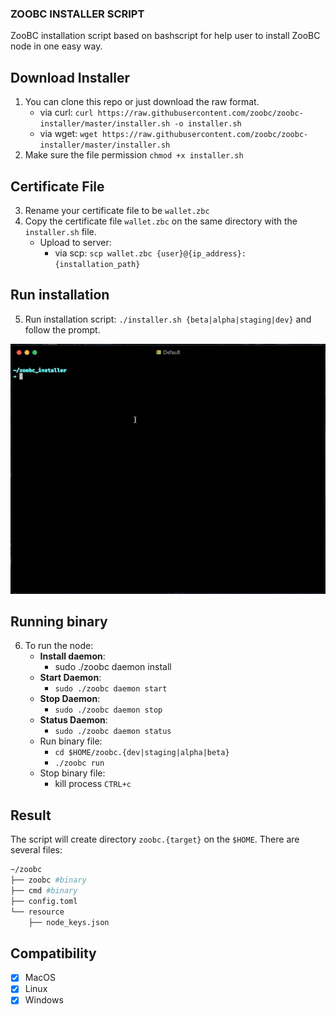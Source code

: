 ### ZOOBC INSTALLER SCRIPT

ZooBC installation script based on bashscript for help user to install ZooBC node in one easy way.

## Download Installer
1. You can clone this repo or just download the raw format.
   - via curl: `curl https://raw.githubusercontent.com/zoobc/zoobc-installer/master/installer.sh -o installer.sh` 
   - via wget: `wget https://raw.githubusercontent.com/zoobc/zoobc-installer/master/installer.sh`
2. Make sure the file permission `chmod +x installer.sh`
## Certificate File
3. Rename your certificate file to be `wallet.zbc`
4. Copy the certificate file `wallet.zbc` on the same directory with the `installer.sh` file.
   - Upload to server:
       - via scp: `scp wallet.zbc {user}@{ip_address}:{installation_path}`
## Run installation
5. Run installation script: `./installer.sh {beta|alpha|staging|dev}` and follow the prompt.

![](installation.gif)

## Running binary
6. To run the node:
   - **Install daemon**:
      - sudo ./zoobc daemon install
   - **Start Daemon**:
      - `sudo ./zoobc daemon start`
   - **Stop Daemon**:
      - `sudo ./zoobc daemon stop`
    - **Status Daemon**:
      - `sudo ./zoobc daemon status`
    - Run binary file:
      - `cd $HOME/zoobc.{dev|staging|alpha|beta}`
      - `./zoobc run`
    - Stop binary file:
      - kill process `CTRL+c`

## Result
The script will create directory `zoobc.{target}` on the `$HOME`. There are several files:
```sh
~/zoobc
├── zoobc #binary
├── cmd #binary
├── config.toml
└── resource
    ├── node_keys.json
```

## Compatibility
- [x] MacOS
- [x] Linux
- [x] Windows 

